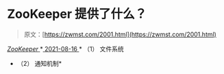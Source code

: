 <!--yml
category: 未分类
date: 0001-01-01 00:00:00
--->

# ZooKeeper 提供了什么？

> 原文：[https://zwmst.com/2001.html](https://zwmst.com/2001.html)

   [ *ZooKeeper* ](https://zwmst.com/zookeeper)*[ <time datetime="2021-08-16T17:26:18+08:00"> 2021-08-16 </time> ](https://zwmst.com/2001.html)  *   （1） 文件系统
*   （2） 通知机制*